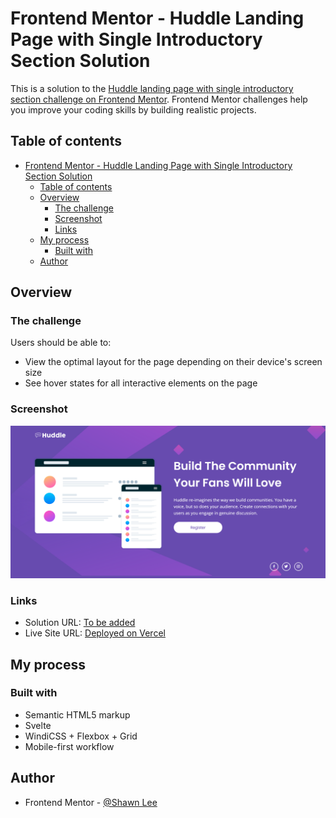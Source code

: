 # Frontend Mentor - Huddle Landing Page with Single Introductory Section Solution

This is a solution to the [Huddle landing page with single introductory section challenge on Frontend Mentor](https://www.frontendmentor.io/challenges/huddle-landing-page-with-a-single-introductory-section-B_2Wvxgi0). Frontend Mentor challenges help you improve your coding skills by building realistic projects.

## Table of contents

- [Frontend Mentor - Huddle Landing Page with Single Introductory Section Solution](#frontend-mentor---huddle-landing-page-with-single-introductory-section-solution)
  - [Table of contents](#table-of-contents)
  - [Overview](#overview)
    - [The challenge](#the-challenge)
    - [Screenshot](#screenshot)
    - [Links](#links)
  - [My process](#my-process)
    - [Built with](#built-with)
  - [Author](#author)

## Overview

### The challenge

Users should be able to:

- View the optimal layout for the page depending on their device's screen size
- See hover states for all interactive elements on the page

### Screenshot

![Desktop View](./screenshots/Screenshot%202022-05-03%20at%2014-01-24%20Frontend%20Mentor%20Huddle%20Landing%20Page%20with%20Single%20Introductory%20Section.png)

### Links

- Solution URL: [To be added](https://your-solution-url.com)
- Live Site URL: [Deployed on Vercel](https://huddle-landing-page-hero-section-svelte.vercel.app/)

## My process

### Built with

- Semantic HTML5 markup
- Svelte
- WindiCSS + Flexbox + Grid
- Mobile-first workflow

## Author

- Frontend Mentor - [@Shawn Lee](https://www.frontendmentor.io/profile/OGShawnLee)
